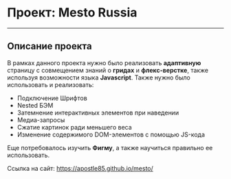 # Проект: Mesto Russia
-------------------------------
## Описание проекта

В рамках данного проекта нужно было реализовать **адаптивную** страницу с совмещением знаний о **гридах** и **флекс-верстке**, также используя возможности языка **Javascript**. Также нужно было использовать и реализовать:
* Подключение Шрифтов
* Nested БЭМ
* Затемнение интерактивных элементов при наведении
* Медиа-запросы
* Сжатие картинок ради меньшего веса
* Изменение содержимого DOM-элементов с помощью JS-кода

Еще потребовалось изучить **Фигму**, а также научиться правильно ее использовать.

Ссылка на сайт: https://apostle85.github.io/mesto/